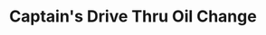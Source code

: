 ---
title: "Captain's Drive Thru Oil Change"
url: /sulphur/captains-drive-thru-oil-change/
shop: car repair
---